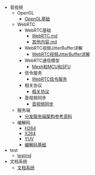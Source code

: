 * 音视频
  * OpenGL
    * [OpenGL基础](./docs/音视频/OpenGL/OpenGL基础.md)
  * WebRTC
    * WebRTC基础
      * [WebRTC.md](./docs/音视频/WebRTC/WebRTC基础/WebRTC.md)
      * [其他内容.md](./docs/音视频/WebRTC/WebRTC基础/其他内容.md)
    * WebRTC视频JitterBuffer详解
      * [WebRTC视频JitterBuffer详解](./docs/音视频/WebRTC/WebRTC视频JitterBuffer详解/WebRTC视频JitterBuffer详解.md)
    * WebRTC通信模型
      * [Mesh和MCU和SFU](./docs/音视频/WebRTC/WebRTC通信模型/Mesh和MCU和SFU.md)
    * 信令服务
      * [WebRTC信令服务](./docs/音视频/WebRTC/信令服务/WebRTC信令服务.md)
    * 相关协议
      * [相关协议](./docs/音视频/WebRTC/相关协议/相关协议.md)
    * 音视频同步
      * [音视频同步](./docs/音视频/WebRTC/音视频同步/音视频同步.md)
  * 服务端
    * [分发服务端架构参考资料](./docs/音视频/服务端/分发服务端架构参考资料.md)
  * 编解码
    * [H264](./docs/音视频/编解码/H264.md)
    * [X264](./docs/音视频/编解码/X264.md)
    * [YUV](./docs/音视频/编解码/YUV.md)
    * [编解码基础](./docs/音视频/编解码/编解码基础.md)
* test
  * [testmd](./docs/test/testmd.md)
* 文档系统
  * [文档系统](./docs/文档系统/README.md)

